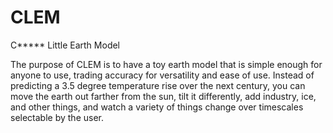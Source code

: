 # CLEM
C***** Little Earth Model

The purpose of CLEM is to have a toy earth model that is simple enough for anyone to use, trading accuracy for versatility and ease of use.  Instead of predicting a 3.5 degree temperature rise over the next century, you can move the earth out farther from the sun, tilt it differently, add industry, ice, and other things, and watch a variety of things change over timescales selectable by the user.
